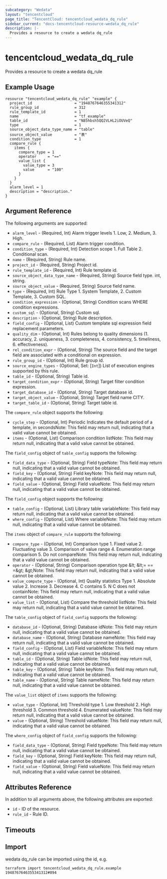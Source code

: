 ```yaml
---
subcategory: "Wedata"
layout: "tencentcloud"
page_title: "TencentCloud: tencentcloud_wedata_dq_rule"
sidebar_current: "docs-tencentcloud-resource-wedata_dq_rule"
description: |-
  Provides a resource to create a wedata dq_rule
---
```


# tencentcloud_wedata_dq_rule

Provides a resource to create a wedata dq_rule

## Example Usage

```hcl
resource "tencentcloud_wedata_dq_rule" "example" {
  project_id                   = "1948767646355341312"
  rule_group_id                = 312
  rule_template_id             = 1
  name                         = "tf_example"
  table_id                     = "N85hbsh5QQ2VLHL2iOUVeQ"
  type                         = 1
  source_object_data_type_name = "table"
  source_object_value          = "表"
  condition_type               = 1
  compare_rule {
    items {
      compare_type = 1
      operator     = "=="
      value_list {
        value_type = 3
        value      = "100"
      }
    }
  }
  alarm_level = 1
  description = "description."
}
```

## Argument Reference

The following arguments are supported:

* `alarm_level` - (Required, Int) Alarm trigger levels 1. Low, 2. Medium, 3. High.
* `compare_rule` - (Required, List) Alarm trigger condition.
* `condition_type` - (Required, Int) Detection scope 1. Full Table 2. Conditional scan.
* `name` - (Required, String) Rule name.
* `project_id` - (Required, String) Project id.
* `rule_template_id` - (Required, Int) Rule template id.
* `source_object_data_type_name` - (Required, String) Source field type. int, string.
* `source_object_value` - (Required, String) Source field name.
* `type` - (Required, Int) Rule Type 1. System Template, 2. Custom Template, 3. Custom SQL.
* `condition_expression` - (Optional, String) Condition scans WHERE condition expressions.
* `custom_sql` - (Optional, String) Custom sql.
* `description` - (Optional, String) Rule description.
* `field_config` - (Optional, List) Custom template sql expression field replacement parameters.
* `quality_dim` - (Optional, Int) Rules belong to quality dimensions (1. accuracy, 2. uniqueness, 3. completeness, 4. consistency, 5. timeliness, 6. effectiveness).
* `rel_condition_expr` - (Optional, String) The source field and the target field are associated with a conditional on expression.
* `rule_group_id` - (Optional, Int) Rule group id.
* `source_engine_types` - (Optional, Set: [`Int`]) List of execution engines supported by this rule.
* `table_id` - (Optional, String) Table id.
* `target_condition_expr` - (Optional, String) Target filter condition expression.
* `target_database_id` - (Optional, String) Target database id.
* `target_object_value` - (Optional, String) Target field name  CITY.
* `target_table_id` - (Optional, String) Target table id.

The `compare_rule` object supports the following:

* `cycle_step` - (Optional, Int) Periodic Indicates the default period of a template, in secondsNote: This field may return null, indicating that a valid value cannot be obtained.
* `items` - (Optional, List) Comparison condition listNote: This field may return null, indicating that a valid value cannot be obtained.

The `field_config` object of `table_config` supports the following:

* `field_data_type` - (Optional, String) Field typeNote: This field may return null, indicating that a valid value cannot be obtained.
* `field_key` - (Optional, String) Field keyNote: This field may return null, indicating that a valid value cannot be obtained.
* `field_value` - (Optional, String) Field valueNote: This field may return null, indicating that a valid value cannot be obtained.

The `field_config` object supports the following:

* `table_config` - (Optional, List) Library table variableNote: This field may return null, indicating that a valid value cannot be obtained.
* `where_config` - (Optional, List) Where variableNote: This field may return null, indicating that a valid value cannot be obtained.

The `items` object of `compare_rule` supports the following:

* `compare_type` - (Optional, Int) Comparison type 1. Fixed value 2. Fluctuating value 3. Comparison of value range 4. Enumeration range comparison 5. Do not compareNote: This field may return null, indicating that a valid value cannot be obtained.
* `operator` - (Optional, String) Comparison operation type &amp;lt; &amp;lt;= == =&amp;gt; &amp;gt;Note: This field may return null, indicating that a valid value cannot be obtained.
* `value_compute_type` - (Optional, Int) Quality statistics Type 1. Absolute value 2. Increase 3. Decrease 4. C contains 5. N C does not containNote: This field may return null, indicating that a valid value cannot be obtained.
* `value_list` - (Optional, List) Compare the threshold listNote: This field may return null, indicating that a valid value cannot be obtained.

The `table_config` object of `field_config` supports the following:

* `database_id` - (Optional, String) Database idNote: This field may return null, indicating that a valid value cannot be obtained.
* `database_name` - (Optional, String) Database nameNote: This field may return null, indicating that a valid value cannot be obtained.
* `field_config` - (Optional, List) Field variableNote: This field may return null, indicating that a valid value cannot be obtained.
* `table_id` - (Optional, String) Table idNote: This field may return null, indicating that a valid value cannot be obtained.
* `table_key` - (Optional, String) Table keyNote: This field may return null, indicating that a valid value cannot be obtained.
* `table_name` - (Optional, String) Table nameNote: This field may return null, indicating that a valid value cannot be obtained.

The `value_list` object of `items` supports the following:

* `value_type` - (Optional, Int) Threshold type 1. Low threshold 2. High threshold 3. Common threshold 4. Enumerated valueNote: This field may return null, indicating that a valid value cannot be obtained.
* `value` - (Optional, String) Threshold valueNote: This field may return null, indicating that a valid value cannot be obtained.

The `where_config` object of `field_config` supports the following:

* `field_data_type` - (Optional, String) Field typeNote: This field may return null, indicating that a valid value cannot be obtained.
* `field_key` - (Optional, String) Field keyNote: This field may return null, indicating that a valid value cannot be obtained.
* `field_value` - (Optional, String) Field valueNote: This field may return null, indicating that a valid value cannot be obtained.

## Attributes Reference

In addition to all arguments above, the following attributes are exported:

* `id` - ID of the resource.
* `rule_id` - Rule ID.


## Timeouts

<no value>


## Import

wedata dq_rule can be imported using the id, e.g.

```
terraform import tencentcloud_wedata_dq_rule.example 1948767646355341312#894
```

